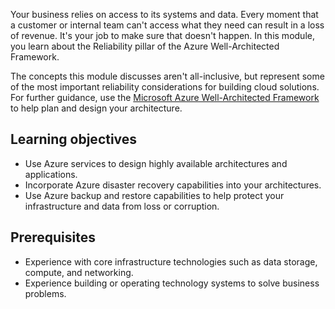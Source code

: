 Your business relies on access to its systems and data. Every moment that a customer or internal team can't access what they need can result in a loss of revenue. It's your job to make sure that doesn't happen. In this module, you learn about the Reliability pillar of the Azure Well-Architected Framework.

The concepts this module discusses aren't all-inclusive, but represent some of the most important reliability considerations for building cloud solutions. For further guidance, use the [Microsoft Azure Well-Architected Framework](/azure/well-architected) to help plan and design your architecture.

## Learning objectives

- Use Azure services to design highly available architectures and applications.
- Incorporate Azure disaster recovery capabilities into your architectures.
- Use Azure backup and restore capabilities to help protect your infrastructure and data from loss or corruption.

## Prerequisites

- Experience with core infrastructure technologies such as data storage, compute, and networking.
- Experience building or operating technology systems to solve business problems.
